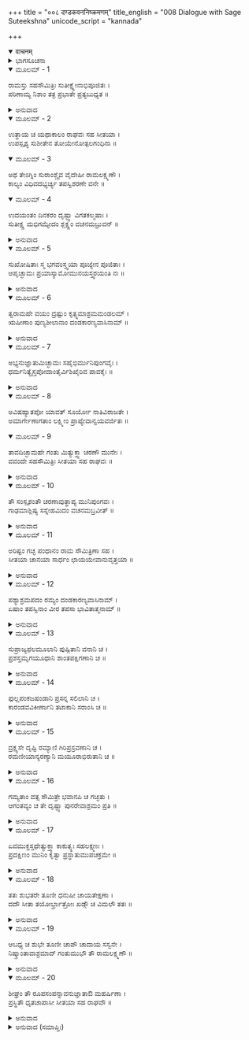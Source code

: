 +++
title = "००८ दण्डकवननिष्क्रमणम्"
title_english = "008 Dialogue with Sage Suteekshna"
unicode_script = "kannada"

+++
<details open><summary>वाचनम्</summary>

<div class="audioEmbed"  caption="श्रीराम-हरिसीताराममूर्ति-घनपाठिभ्यां वचनम्" src="https://archive.org/download/Ramayana-recitation-Sriram-harisItArAmamUrti-Ghanapaati-v2/Kanda_3/Kanda_3_ARK-008-Dandakavana_Nishkramanam.mp3"></div>
</details>



<details><summary>ಭಾಗಸೂಚನಾ</summary>

ಪ್ರಾತಃಕಾಲ ಸುತೀಕ್ಷಣರಿಂದ ಬೀಳ್ಕೊಂಡು ಶ್ರೀರಾಮ-ಸೀತೆ-ಲಕ್ಷ್ಮಣರು ಮುಂದಕ್ಕೆ ಪ್ರಯಾಣ ಮಾಡಿದುದು
</details>

<details open><summary>ಮೂಲಮ್ - 1</summary>

ರಾಮಸ್ತು ಸಹಸೌಮಿತ್ರಿಃ ಸುತೀಕ್ಷ್ಣೇನಾಭಿಪೂಜಿತಃ ।  
ಪರಿಣಾಮ್ಯ ನಿಶಾಂ ತತ್ರ ಪ್ರಭಾತೇ ಪ್ರತ್ಯಬುಧ್ಯತ ॥
</details>

<details><summary>ಅನುವಾದ</summary>

ಸುತೀಕ್ಷ್ಣರಿಂದ ಚೆನ್ನಾಗಿ ಪೂಜಿತರಾಗಿ ಲಕ್ಷ್ಮಣಸಹಿತ ಶ್ರೀರಾಮನು ಅವರ ಆಶ್ರಮದಲ್ಲೇ ರಾತ್ರೆಯನ್ನು ಕಳೆದು ಪ್ರಾತಃಕಾಲವಾಗುತ್ತಲೇ ಎಚ್ಚರಗೊಂಡರು.॥1॥
</details>

<details open><summary>ಮೂಲಮ್ - 2</summary>

ಉತ್ಥಾಯ ಚ ಯಥಾಕಾಲಂ ರಾಘವಃ ಸಹ ಸೀತಯಾ ।  
ಉಪಸ್ಪೃಶ್ಯ ಸುಶೀತೇನ ತೋಯೇನೋತ್ಪಲಗಂಧಿನಾ ॥
</details>

<details open><summary>ಮೂಲಮ್ - 3</summary>

ಅಥ ತೇಽಗ್ನಿಂ ಸುರಾಂಶ್ಚೈವ ವೈದೇಹೀ ರಾಮಲಕ್ಷ್ಮಣೌ ।  
ಕಾಲ್ಯಂ ವಿಧಿವದಭ್ಯರ್ಚ್ಯ ತಪಸ್ವಿಶರಣೇ ವನೇ ॥
</details>

<details open><summary>ಮೂಲಮ್ - 4</summary>

ಉದಯಂತಂ ದಿನಕರಂ ದೃಷ್ಟ್ವಾ ವಿಗತಕಲ್ಮಷಾಃ ।  
ಸುತೀಕ್ಷ್ಣ ಮಭಿಗಮ್ಯೇದಂ ಶ್ಲಕ್ಷ್ಣಂ ವಚನಮಬ್ರುವನ್ ॥
</details>

<details><summary>ಅನುವಾದ</summary>

ಸೀತಾಸಹಿತ ಶ್ರೀರಾಮ ಮತ್ತು ಲಕ್ಷ್ಮಣರು ಸಮಯಕ್ಕೆ ಸರಿಯಾಗಿ ಎದ್ದು ಕಮಲ ಸುಗಂಧದಿಂದ ಪರಿಮಳಯುಕ್ತ ಪರಮ ಶೀತಲ ಸಿಹಿನೀರಿನಿಂದ ಸ್ನಾನಮಾಡಿದರು. ಅನಂತರ ಮೂವರೂ ಸೇರಿ ವಿಧಿವತ್ತಾಗಿ ಅಗ್ನಿ ಮತ್ತು ದೇವತೆಗಳ ಪ್ರಾತಃಕಾಲದ ಪೂಜೆ ಮಾಡಿದರು. ಅನಂತರ ತಪಸ್ವಿಗಳ ಆಶ್ರಯಭೂತ ವನದಲ್ಲಿ ಉದಯಿಸಿದ ಸೂರ್ಯನನ್ನು ದರ್ಶಿಸಿ, ನಿಷ್ಪಾಪಿಗಳಾದ ಮೂವರೂ ಸುತೀಕ್ಷ್ಣ ಮುನಿಯ ಬಳಿಗೆ ಬಂದು ಮಧುರವಾಗಿ ಇಂತೆಂದರು.॥2-4॥
</details>

<details open><summary>ಮೂಲಮ್ - 5</summary>

ಸುಖೋಷಿತಾಃ ಸ್ಮ ಭಗವಂಸ್ತ್ವಯಾ ಪೂಜ್ಯೇನ ಪೂಜಿತಾಃ ।  
ಆಪೃಚ್ಛಾಮಃ ಪ್ರಯಾಸ್ಯಾಮೋಮುನಯಸ್ತ್ವರಯಂತಿ ನಃ ॥
</details>

<details><summary>ಅನುವಾದ</summary>

ಪೂಜ್ಯರೇ! ತಾವು ಪೂಜನೀಯರಾಗಿದ್ದರೂ ನಮ್ಮನ್ನು ಪೂಜಿಸಿದಿರಿ. ನಾವು ನಿಮ್ಮ ಆಶ್ರಮದಲ್ಲಿ ಬಹಳ ಸುಖವಾಗಿ ಇದ್ದೆವು. ಈಗ ನಾವು ಇಲ್ಲಿಂದ ಮುಂದಕ್ಕೆ ಹೋಗಲು ತಮ್ಮ ಅಪ್ಪಣೆಯನ್ನು ಬಯಸುತ್ತಿದ್ದೇವೆ. ಈ ಮುನಿಗಳು ನಮ್ಮನ್ನು ಹೊರಡಲು ಅವಸರ ಪಡಿಸುತ್ತಿದ್ದಾರೆ.॥5॥
</details>

<details open><summary>ಮೂಲಮ್ - 6</summary>

ತ್ವರಾಮಹೇ ವಯಂ ದ್ರಷ್ಟುಂ ಕೃತ್ಸ್ನಮಾಶ್ರಮಮಂಡಲಮ್ ।  
ಋಷೀಣಾಂ ಪುಣ್ಯಶೀಲಾನಾಂ ದಂಡಕಾರಣ್ಯವಾಸಿನಾಮ್ ॥
</details>

<details><summary>ಅನುವಾದ</summary>

ನಾವು ದಂಡಕಾರಣ್ಯದಲ್ಲಿ ವಾಸಿಸುವ ಪುಣ್ಯಾತ್ಮರಾದ ಋಷಿಗಳ ಎಲ್ಲ ಆಶ್ರಮಗಳನ್ನು ದರ್ಶಿಸಲು ಉತ್ಸುಕರಾಗಿದ್ದೇವೆ.॥6॥
</details>

<details open><summary>ಮೂಲಮ್ - 7</summary>

ಅಭ್ಯನುಜ್ಞಾತುಮಿಚ್ಛಾಮಃ ಸಹೈಭಿರ್ಮುನಿಪುಂಗವೈಃ ।  
ಧರ್ಮನಿತ್ಯೈಸ್ತಪೋದಾಂತೈರ್ವಿಶಿಖೈರಿವ ಪಾವಕೈಃ ॥
</details>

<details><summary>ಅನುವಾದ</summary>

ಧೂಮರಹಿತ ಅಗ್ನಿಯಂತೆ ತೇಜಸ್ವಿಗಳೂ, ತಪಸ್ಸಿನಿಂದ ಇಂದ್ರಿಯಗಳನ್ನು ವಶಪಡಿಸಿಕೊಂಡಿರುವವರೂ ಹಾಗೂ ನಿತ್ಯ ಧರ್ಮಪರಾಯಣರೂ ಆದ ಶ್ರೇಷ್ಠಮಹರ್ಷಿಗಳ ಜೊತೆಗೆ ಇಲ್ಲಿಂದ ಹೊರಡಲು ಅಪ್ಪಣೆಯನ್ನು ಬಯಸುತ್ತಿದ್ದೇನೆ.॥7॥
</details>

<details open><summary>ಮೂಲಮ್ - 8</summary>

ಅವಿಷಹ್ಯಾತಪೋ ಯಾವತ್ ಸೂರ್ಯೋ ನಾತಿವಿರಾಜತೇ ।  
ಅಮಾರ್ಗೇಣಾಗತಾಂ ಲಕ್ಷ್ಮೀಂ ಪ್ರಾಪ್ಯೇವಾನ್ವಯವರ್ಜಿತಃ ॥
</details>

<details open><summary>ಮೂಲಮ್ - 9</summary>

ತಾವದಿಚ್ಛಾಮಹೇ ಗಂತು ಮಿತ್ಯುಕ್ತ್ವಾ ಚರಣೌ ಮುನೇಃ ।  
ವವಂದೇ ಸಹಸೌಮಿತ್ರಿಃ ಸೀತಯಾ ಸಹ ರಾಘವಃ ॥
</details>

<details><summary>ಅನುವಾದ</summary>

ಸೂರ್ಯನು ಸಹಿಸಲು ಅಸಾಧ್ಯವಾದ ಬಿಸಿಲಿನಿಂದ ನಮ್ಮನ್ನು ಸುಡುವಷ್ಟು ಪ್ರಕಾಶವನ್ನು ಬಿರುವುದರೊಳಗೆ ನಾವು ಇಲ್ಲಿಂದ ಪ್ರಯಾಣ ಮಾಡಲು ಇಚ್ಚಿಸಿದ್ದೇನೆ. ಕುತ್ಸಿತಮಾರ್ಗದಿಂದ ಐಶ್ವರ್ಯವನ್ನು ಪಡೆದ ಕುಲಗೆಟ್ಟವನೊಬ್ಬನು ಎಲ್ಲರಿಗೆ ಅಸಹ್ಯವಾಗುವಂತೆ ಸೂರ್ಯನು ಅಸಹ್ಯನಾಗುವುದೊರಳಗೆ ನಾವು ಪ್ರಯಾಣಿಸಲು ಬಯಸಿದ್ದೇವೆ. ಹೀಗೆ ಹೇಳಿ ಲಕ್ಷ್ಮಣ ಮತ್ತು ಸೀತಾಸಹಿತ ಶ್ರೀರಾಮನು ಮುನಿಯ ಚರಣಗಳಲ್ಲಿ ಸಮಸ್ಕರಿಸಿದನು.॥8-9॥
</details>

<details open><summary>ಮೂಲಮ್ - 10</summary>

ತೌ ಸಂಸ್ಪೃಶಂತೌ ಚರಣಾವುತ್ಥಾಪ್ಯ ಮುನಿಪುಂಗವಃ ।  
ಗಾಢಮಾಶ್ಲಿಷ್ಯ ಸಸ್ನೇಹಮಿದಂ ವಚನಮಬ್ರವೀತ್ ॥
</details>

<details><summary>ಅನುವಾದ</summary>

ಚರಣಗಳನ್ನು ಸ್ಪರ್ಶಿಸುತ್ತಿರುವ ಶ್ರೀರಾಮ-ಲಕ್ಷ್ಮಣರನ್ನು ಎಬ್ಬಿಸಿ ಮುನಿವರ ಸುತೀಕ್ಷ್ಣರು ಅವರನ್ನು ಸೆಳೆದು ಬಿಗಿದಪ್ಪಿಕೊಂಡು ತುಂಬು ಸ್ನೇಹದಿಂದ ಹೀಗೆ ಹೇಳಿದರು.॥10॥
</details>

<details open><summary>ಮೂಲಮ್ - 11</summary>

ಅರಿಷ್ಟಂ ಗಚ್ಛ ಪಂಥಾನಂ ರಾಮ ಸೌಮಿತ್ರಿಣಾ ಸಹ ।  
ಸೀತಯಾ ಚಾನಯಾ ಸಾರ್ಧಂ ಛಾಯಯೇವಾನುವೃತ್ತಯಾ ॥
</details>

<details><summary>ಅನುವಾದ</summary>

ಶ್ರೀರಾಮಾ! ನಿನ್ನ ಛಾಯೆಯಂತೆ ಅನುಸರಿಸುತ್ತಿರುವ ಈ ಧರ್ಮಪತ್ನೀ ಸೀತೆ ಹಾಗು ಸುಮಿತ್ರಾಕುವಾರ ಲಕ್ಷ್ಮಣನೊಂದಿಗೆ ಪ್ರಯಾಣ ಮಾಡು. ನಿನ್ನ ದಾರಿಯು ವಿಘ್ನರಹಿತವಾಗಿ ಪರಮ ಮಂಗಳದಾಯಕವಾಗಲಿ.॥11॥
</details>

<details open><summary>ಮೂಲಮ್ - 12</summary>

ಪಶ್ಯಾಶ್ರಮಪದಂ ರಮ್ಯಂ ದಂಡಕಾರಣ್ಯವಾಸಿನಾಮ್ ।  
ಏಷಾಂ ತಪಸ್ವಿನಾಂ ವೀರ ತಪಸಾ ಭಾವಿತಾತ್ಮನಾಮ್ ॥
</details>

<details><summary>ಅನುವಾದ</summary>

ವೀರನೆ! ತಪಸ್ಸಿನಿಂದ ಶುದ್ಧ ಅಂತಃಕರಣವುಳ್ಳ ದಂಡಕಾರಣ್ಯವಾಸೀ ಈ ತಪಸ್ವೀ ಮುನಿಗಳ ರಮಣೀಯ ಆಶ್ರಮಗಳನ್ನು ದರ್ಶನ ಮಾಡು.॥12॥
</details>

<details open><summary>ಮೂಲಮ್ - 13</summary>

ಸುಪ್ರಾಜ್ಯಫಲಮೂಲಾನಿ  ಪುಷ್ಪಿತಾನಿ ವನಾನಿ ಚ ।  
ಪ್ರಶಸ್ತಮೃಗಯೂಥಾನಿ ಶಾಂತಪಕ್ಷಿಗಣಾನಿ ಚ ॥
</details>

<details><summary>ಅನುವಾದ</summary>

ಈ ಪ್ರವಾಸದಲ್ಲಿ ನೀವು ಸಾಕಷ್ಟು ಫಲ-ಮೂಲಗಳಿಂದ ಯುಕ್ತ ಹಾಗೂ ಹೂವುಗಳಿಂದ ಸುಶೋಭಿತ ಅನೇಕ ವನಗಳನ್ನು ನೋಡುವಿರಿ. ಅಲ್ಲಿ ಉತ್ತಮ ಜಿಂಕೆಗಳ ಗುಂಪು ಸಂಚರಿಸುತ್ತಿರಬಹುದು, ಪಕ್ಷಿಗಳು ಶಾಂತ ಭಾವದಿಂದ ಇರುವುದನ್ನು ಕಾಣುವಿರಿ.॥13॥
</details>

<details open><summary>ಮೂಲಮ್ - 14</summary>

ಫುಲ್ಲಪಂಕಜಷಂಡಾನಿ ಪ್ರಸನ್ನ ಸಲಿಲಾನಿ ಚ ।  
ಕಾರಂಡವವಿಕೀರ್ಣಾನಿ ತಟಾಕಾನಿ ಸರಾಂಸಿ ಚ ॥
</details>

<details><summary>ಅನುವಾದ</summary>

ಅರಳಿದ ಕಮಲಗಳಿಂದ ಶೋಭಿಸುತ್ತಿರುವ, ಸ್ವಚ್ಛವಾದ ಜಲಭರಿತ ಹಾಗೂ ಹಂಸ ಕಾರಂಡವ ಮುಂತಾದ ನೀರು ಹಕ್ಕಿಗಳು ವ್ಯಾಪಿಸಿದ ಅನೇಕ ಸರೋವರಗಳು, ಕಲ್ಯಾಣಿಗಳು ಕಂಡು ಬರುವವು.॥14॥
</details>

<details open><summary>ಮೂಲಮ್ - 15</summary>

ದ್ರಕ್ಷ್ಯಸೇ ದೃಷ್ಟಿ ರಮ್ಯಾಣಿ ಗಿರಿಪ್ರಸ್ರವಣಾನಿ ಚ ।  
ರಮಣೀಯಾನ್ಯರಣ್ಯಾನಿ ಮಯೂರಾಭಿರುತಾನಿ ಚ ॥
</details>

<details><summary>ಅನುವಾದ</summary>

ಕಂಗಳಿಗೆ ರಮಣೀಯವಾದ ಬೆಟ್ಟದ ಝರಿಗಳನ್ನು ಹಾಗೂ ನವಿಲುಗಳ ಮಧುರ ಕೇಕೆಗಳಿಂದ ತುಂಬಿದ ಸುರಮ್ಯ ವನಸ್ಥಳಗಳನ್ನು ನೋಡುವಿರಿ.॥15॥
</details>

<details open><summary>ಮೂಲಮ್ - 16</summary>

ಗಮ್ಯತಾಂ ವತ್ಸ ಸೌಮಿತ್ರೇ ಭವಾನಪಿ ಚ ಗಚ್ಛತು ।  
ಆಗಂತವ್ಯಂ ಚ ತೇ ದೃಷ್ಟ್ವಾ ಪುನರೇವಾಶ್ರಮಂ ಪ್ರತಿ ॥
</details>

<details><summary>ಅನುವಾದ</summary>

ಶ್ರೀರಾಮಾ! ಹೋಗು, ವತ್ಸ ಸುಮಿತ್ರಾಕುಮಾರ! ನೀನೂ ಹೋಗು, ದಂಡಕಾರಣ್ಯದ ಆಶ್ರಮಗಳನ್ನು ದರ್ಶಿಸಿ ನೀವು ಪುನಃ ಇದೇ ಆಶ್ರಮಕ್ಕೆ ಬರಬೇಕು.॥16॥
</details>

<details open><summary>ಮೂಲಮ್ - 17</summary>

ಏವಮುಕ್ತಸ್ತಥೇತ್ಯುಕ್ತ್ವಾ ಕಾಕುತ್ಸ್ಥಃ ಸಹಲಕ್ಷ್ಮಣಃ ।  
ಪ್ರದಕ್ಷಿಣಂ ಮುನಿಂ ಕೃತ್ವಾ ಪ್ರಸ್ಥಾತುಮುಪಚಕ್ರಮೇ ॥
</details>

<details><summary>ಅನುವಾದ</summary>

ಅವರು ಹೀಗೆ ಹೇಳಿದಾಗ ಲಕ್ಷ್ಮಣ ಸಹಿತ ಶ್ರೀರಾಮನು ‘ಹಾಗೆಯೇ ಆಗಲಿ’ ಎಂದು ಹೇಳಿ ಮುನಿಗೆ ಪ್ರದಕ್ಷಿಣೆ ಬಂದು, ಅಲ್ಲಿಂದ ಹೊರಡಲು ಅನುವಾದನು.॥17॥
</details>

<details open><summary>ಮೂಲಮ್ - 18</summary>

ತತಃ ಶುಭತರೇ ತೂಣೀ ಧನುಷೀ ಚಾಯತೇಕ್ಷಣಾ ।  
ದದೌ ಸೀತಾ ತಯೋರ್ಭ್ರಾತ್ರೋಃ ಖಡ್ಗೌ ಚ ವಿಮಲೌ ತತಃ ॥
</details>

<details><summary>ಅನುವಾದ</summary>

ಅನಂತರ ವಿಶಾಲ ಲೋಚನೆ ಸೀತೆಯು ಅವರಿಬ್ಬರ ಕೈಗಳಿಗೂ ಪರಮ ಸುಂದರ ಬತ್ತಳಿಕೆ, ಧನುಸ್ಸು ಮತ್ತು ಹೊಳೆಯುವ ಖಡ್ಗಗಳನ್ನು ನೀಡಿದಳು.॥18॥
</details>

<details open><summary>ಮೂಲಮ್ - 19</summary>

ಆಬಧ್ಯ ಚ ಶುಭೇ ತೂಣೀ ಚಾಪೌ ಚಾದಾಯ ಸಸ್ವನೇ ।  
ನಿಷ್ಕ್ರಾಂತಾವಾಶ್ರಮಾದ್ ಗಂತುಮುಭೌ ತೌ ರಾಮಲಕ್ಷ್ಮಣೌ ॥
</details>

<details><summary>ಅನುವಾದ</summary>

ಆ ಸುಂದರ ಬತ್ತಳಿಕೆಗಳನ್ನು ಬೆನ್ನಿಗೆ ಕಟ್ಟಿಕೊಂಡು, ಹೆದೆ ಏರಿಸಿದ ಧನುಸ್ಸನ್ನು ಕೈಯಲ್ಲಿ ಹಿಡಿದು ಆ ಇಬ್ಬರೂ ಸಹೋದರ ಶ್ರೀರಾಮ-ಲಕ್ಷ್ಮಣರು ಆಶ್ರಮದಿಂದ ಹೊರಗೆ ಹೊರಟರು.॥19॥
</details>

<details open><summary>ಮೂಲಮ್ - 20</summary>

ಶೀಘ್ರಂ ತೌ ರೂಪಸಂಪನ್ನಾವನುಜ್ಞಾತಾಔ ಮಹರ್ಷಿಣಾ ।  
ಪ್ರಸ್ಥಿತೌ ಧೃತಚಾಪಾಸೀ ಸೀತಯಾ ಸಹ ರಾಘವೌ ॥
</details>

<details><summary>ಅನುವಾದ</summary>

ಆ ಇಬ್ಬರೂ ರಘುವಂಶೀ ವೀರರು ಬಹಳ ರೂಪವಂತರಾಗಿದ್ದರು. ಅವರು ಖಡ್ಗ ಮತ್ತು ಧನುಸ್ಸು ಧರಿಸಿಕೊಂಡು ಮಹರ್ಷಿಗಳಿಂದ ಅಪ್ಪಣೆ ಪಡೆದು ಸೀತೆಯೊಂದಿಗೆ ಶೀಘ್ರವಾಗಿ ಅಲ್ಲಿಂದ ಹೊರಟರು.॥20॥
</details>

<details><summary>ಅನುವಾದ (ಸಮಾಪ್ತಿಃ)</summary>

ಶ್ರೀ ವಾಲ್ಮೀಕಿ ವಿರಚಿತ ಆರ್ಷರಾಮಾಯಣ ಆದಿಕಾವ್ಯದ ಅರಣ್ಯಕಾಂಡದಲ್ಲಿ ಎಂಟನೆಯ ಸರ್ಗ ಸಂಪೂರ್ಣವಾಯಿತು.॥8॥
</details>

